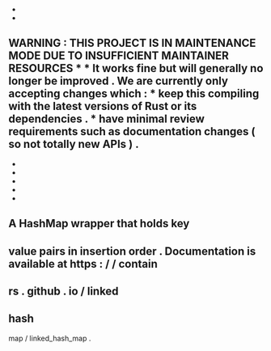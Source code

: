 *
*
WARNING
:
THIS
PROJECT
IS
IN
MAINTENANCE
MODE
DUE
TO
INSUFFICIENT
MAINTAINER
RESOURCES
*
*
It
works
fine
but
will
generally
no
longer
be
improved
.
We
are
currently
only
accepting
changes
which
:
*
keep
this
compiling
with
the
latest
versions
of
Rust
or
its
dependencies
.
*
have
minimal
review
requirements
such
as
documentation
changes
(
so
not
totally
new
APIs
)
.
-
-
-
-
-
-
A
HashMap
wrapper
that
holds
key
-
value
pairs
in
insertion
order
.
Documentation
is
available
at
https
:
/
/
contain
-
rs
.
github
.
io
/
linked
-
hash
-
map
/
linked_hash_map
.
